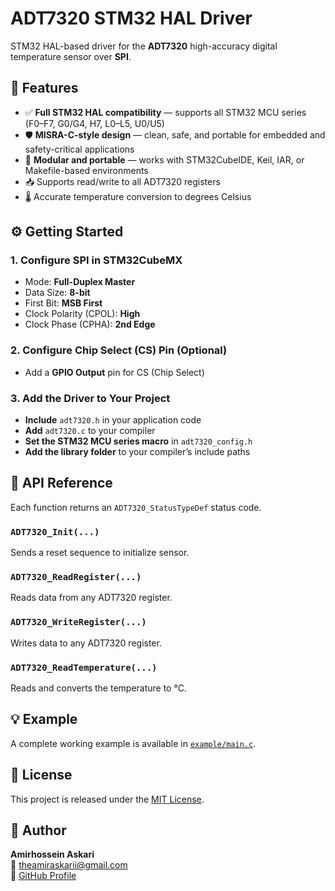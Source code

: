 # ADT7320 STM32 HAL Driver

STM32 HAL-based driver for the **ADT7320** high-accuracy digital temperature sensor over **SPI**.

## 🔧 Features
- ✅ **Full STM32 HAL compatibility** — supports all STM32 MCU series (F0–F7, G0/G4, H7, L0–L5, U0/U5)
- 🛡️ **MISRA-C-style design** — clean, safe, and portable for embedded and safety-critical applications
- 🔄 **Modular and portable** — works with STM32CubeIDE, Keil, IAR, or Makefile-based environments
- 📥 Supports read/write to all ADT7320 registers
- 🌡️ Accurate temperature conversion to degrees Celsius

## ⚙️ Getting Started

### 1. Configure SPI in STM32CubeMX
- Mode: **Full-Duplex Master**
- Data Size: **8-bit**
- First Bit: **MSB First**
- Clock Polarity (CPOL): **High**
- Clock Phase (CPHA): **2nd Edge**

### 2. Configure Chip Select (CS) Pin (Optional)
- Add a **GPIO Output** pin for CS (Chip Select)

### 3. Add the Driver to Your Project
- **Include** `adt7320.h` in your application code
- **Add** `adt7320.c` to your compiler
- **Set the STM32 MCU series macro** in `adt7320_config.h`
- **Add the library folder** to your compiler’s include paths

## 🧪 API Reference
Each function returns an `ADT7320_StatusTypeDef` status code.

### `ADT7320_Init(...)`  
Sends a reset sequence to initialize sensor.

### `ADT7320_ReadRegister(...)`  
Reads data from any ADT7320 register.

### `ADT7320_WriteRegister(...)`  
Writes data to any ADT7320 register.

### `ADT7320_ReadTemperature(...)`  
Reads and converts the temperature to °C.

## 💡 Example
A complete working example is available in [`example/main.c`](./example/main.c).

## 📜 License
This project is released under the [MIT License](./LICENSE).

## 👤 Author
**Amirhossein Askari**  
📧 theamiraskarii@gmail.com  
🔗 [GitHub Profile](https://github.com/AmirhoseinAskari)

